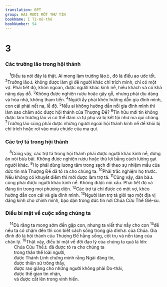 ```yaml
---
translation: BPT
group: HAI MƯƠI MỐT THƯ TÍN
bookName: I Ti-mô-thê 
bookNumber: 54
---
```


<div class="title"><h1>3</h1><h3>Các trưởng lão trong hội thánh</h3></div>
<span class="verse 1ti_3_1"> <sup>1</sup>Điều ta nói đây là thật. Ai mong làm trưởng lão<a data-toggle="tooltip" data-placement="bottom" title="Nguyên văn, “ai ao ước vai trò giám thị.”">⚓</a>, đó là điều ao ước tốt.</span>
<span class="verse 1ti_3_2"><sup>2</sup>Trưởng lão<a data-toggle="tooltip" data-placement="bottom" title="Nguyên văn ở đây là “người giám thị.” Xem “trưởng lão” trong Bảng Giải Thích Từ Ngữ.">⚓</a> không được làm gì để người khác chỉ trích mình, chỉ có một vợ. Phải tiết độ, khôn ngoan, được người khác kính nể, hiếu khách và có khả năng dạy dỗ.</span>
<span class="verse 1ti_3_3"><sup>3</sup>Không được nghiện rượu hoặc gây gỗ, nhưng phải dịu dàng và hòa nhã, không tham tiền.</span>
<span class="verse 1ti_3_4"><sup>4</sup>Người ấy phải khéo hướng dẫn gia đình mình, con cái phải nết na, lễ độ.</span>
<span class="verse 1ti_3_5"><sup>5</sup>Nếu ai không hướng dẫn nổi gia đình mình thì làm sao chăm sóc được hội thánh của Thượng Đế?</span>
<span class="verse 1ti_3_6"><sup>6</sup>Tín hữu mới tin không được làm trưởng lão vì có thể đâm ra tự phụ và bị kết tội như ma quỉ chăng.</span>
<span class="verse 1ti_3_7"><sup>7</sup>Trưởng lão cũng phải được những người ngoài hội thánh kính nể để khỏi bị chỉ trích hoặc rơi vào mưu chước của ma quỉ.<br/></span>
<div class="title"><h3>Các trợ tá trong hội thánh</h3></div>
<span class="verse 1ti_3_8"> <sup>8</sup>Cũng vậy, các trợ tá trong hội thánh phải được người khác kính nể, đừng ăn nói bừa bãi. Không được nghiện rượu hoặc thủ lợi bằng cách lường gạt người khác.</span>
<span class="verse 1ti_3_9"><sup>9</sup>Họ phải dùng lương tâm trong sạch đi theo sự nhiệm mầu của đức tin mà Thượng Đế đã tỏ ra cho chúng ta.</span>
<span class="verse 1ti_3_10"><sup>10</sup>Phải trắc nghiệm họ trước. Nếu không có khuyết điểm thì mới được làm trợ tá.</span>
<span class="verse 1ti_3_11"><sup>11</sup>Cũng vậy, đàn bà<a data-toggle="tooltip" data-placement="bottom" title="Đây có thể những người đàn bà đóng vai trợ tá đặc biệt (xem La-mã 16:1). Cũng có thể dịch, “vợ của các người ấy,” nghĩa là vợ của các trợ tá đặc biệt, mặc dù trong bản Hi-lạp không ghi cụm từ “của họ.”">⚓</a> cũng phải được người khác kính nể. Không được nói xấu. Phải tiết độ và đáng tin trong mọi phương diện.</span>
<span class="verse 1ti_3_12"><sup>12</sup>Các trợ tá chỉ được có một vợ, khéo hướng dẫn con cái và gia đình mình.</span>
<span class="verse 1ti_3_13"><sup>13</sup>Người làm trợ tá giỏi tạo một địa vị đáng kính cho chính mình, bạo dạn trong đức tin nơi Chúa Cứu Thế Giê-xu.<br/></span>
<div class="title"><h3>Điều bí mật về cuộc sống chúng ta</h3></div>
<span class="verse 1ti_3_14"> <sup>14</sup>Dù rằng ta mong sớm đến gặp con, nhưng ta viết thư nầy cho con</span>
<span class="verse 1ti_3_15"><sup>15</sup>để nếu ta có chậm đến thì con biết cách sống trong gia đình<a data-toggle="tooltip" data-placement="bottom" title="Nguyên văn, “nhà.” Đây cũng có thể nghĩa là con dân Thượng Đế giống như đền thờ của Ngài.">⚓</a> của Chúa. Gia đình đó là hội thánh của Thượng Đế hằng sống, cột trụ và nền tảng của chân lý.</span>
<span class="verse 1ti_3_16"><sup>16</sup>Thật vậy, điều bí mật về đời đạo lý của chúng ta quả là lớn:<br/>  Chúa Cứu Thế<a data-toggle="tooltip" data-placement="bottom" title="Nguyên văn, “Đấng.” Vài bản Hi-lạp ghi “Thượng Đế.”">⚓</a> đã được tỏ ra cho chúng ta<br/>  trong thân thể loài người,<br/>  được Thánh Linh chứng minh rằng Ngài đáng tin,<br/>  được thiên sứ trông thấy,<br/>  được rao giảng cho những người không phải Do-thái,<br/>  được thế gian tin nhận,<br/>  và được cất lên trong vinh hiển.<br/></span>
